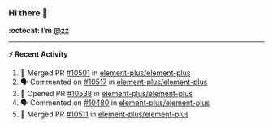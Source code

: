 ### Hi there 👋

**:octocat: I’m [@zz](https://github.com/holazz)**

---

**:zap: Recent Activity**

<!--START_SECTION:activity-->
1. 🎉 Merged PR [#10501](https://github.com/element-plus/element-plus/pull/10501) in [element-plus/element-plus](https://github.com/element-plus/element-plus)
2. 🗣 Commented on [#10517](https://github.com/element-plus/element-plus/issues/10517) in [element-plus/element-plus](https://github.com/element-plus/element-plus)
3. 💪 Opened PR [#10538](https://github.com/element-plus/element-plus/pull/10538) in [element-plus/element-plus](https://github.com/element-plus/element-plus)
4. 🗣 Commented on [#10480](https://github.com/element-plus/element-plus/issues/10480) in [element-plus/element-plus](https://github.com/element-plus/element-plus)
5. 🎉 Merged PR [#10511](https://github.com/element-plus/element-plus/pull/10511) in [element-plus/element-plus](https://github.com/element-plus/element-plus)
<!--END_SECTION:activity-->
